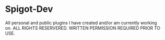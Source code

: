 # Spigot-Dev
All personal and public plugins I have created and/or am currently working on.
ALL RIGHTS RESERVERED. WRITTEN PERMISSION REQUIRED PRIOR TO USE.
